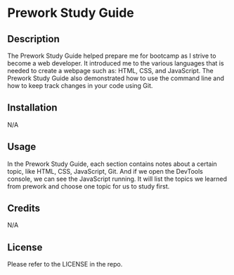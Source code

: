 # Prework Study Guide

## Description

The Prework Study Guide helped prepare me for bootcamp as I strive to become a web developer. It introduced me to the various languages that is needed to create a webpage such as: HTML, CSS, and JavaScript. The Prework Study Guide also demonstrated how to use the command line and how to keep track changes in your code using Git.

## Installation

N/A

## Usage

In the Prework Study Guide, each section contains notes about a certain topic, like HTML, CSS, JavaScript, Git. And if we open the DevTools console, we can see the JavaScript running. It will list the topics we learned from prework and choose one topic for us to study first.

## Credits

N/A

## License

Please refer to the LICENSE in the repo.

